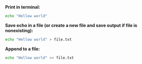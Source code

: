 **Print in terminal:**
```` bash
echo "Hellow world"
````

**Save echo in a file (or create a new file and save output if file is nonexisting):**
```` bash
echo "Hellow world" > file.txt
````

**Append to a file:**
```` bash
echo "Hellow world" >> file.txt
````
<br>
